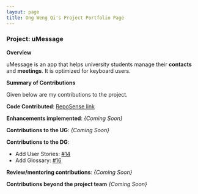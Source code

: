```yaml
---
layout: page
title: Ong Weng Qi's Project Portfolio Page
---
```


### Project: uMessage

**Overview**

uMessage is an app that helps university students manage their **contacts** and **meetings**.
It is optimized for keyboard users.


**Summary of Contributions**

Given below are my contributions to the project.

**Code Contributed**: [RepoSense link](https://nus-cs2103-ay2122s2.github.io/tp-dashboard/?search=chriswengqi&sort=groupTitle&sortWithin=title&timeframe=commit&mergegroup=&groupSelect=groupByRepos&breakdown=true&checkedFileTypes=docs~functional-code~test-code~other&since=2022-02-18)

**Enhancements implemented**:
*{Coming Soon}*

**Contributions to the UG**:
*{Coming Soon}*

**Contributions to the DG**:
* Add User Stories: [#14](https://github.com/AY2122S2-CS2103-W16-2/tp/issues/14)
* Add Glossary: [#16](https://github.com/AY2122S2-CS2103-W16-2/tp/issues/16)

**Review/mentoring contributions**:
*{Coming Soon}*

**Contributions beyond the project team**
*{Coming Soon}*
